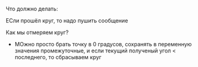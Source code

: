 Что должно делать:

ЕСли прошёл круг, то надо пушить сообщение

Как мы отмеряем круг?
- МОжно просто брать точку в 0 градусов, сохранять в переменную значения промежуточные, и если текущий полученый угол < последнего, то сбрасываем круг